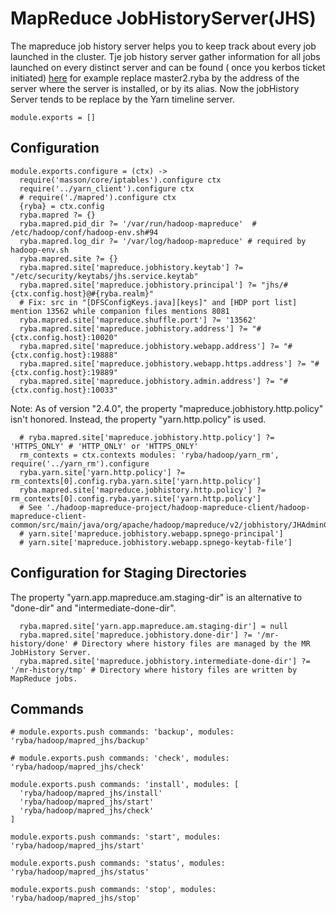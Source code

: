 
# MapReduce JobHistoryServer(JHS)
The mapreduce job history server helps you to keep track about every job launched in the cluster.
Tje job history server gather information for all jobs launched on every distinct server and can be found ( once you kerbos ticket initiated) [here](http://master1.ryba:19888/jobhistory) for example
replace master2.ryba by the address of the server where the server is installed, or by its alias.
Now the jobHistory Server tends to be replace by the Yarn timeline server.


    module.exports = []

## Configuration

    module.exports.configure = (ctx) ->
      require('masson/core/iptables').configure ctx
      require('../yarn_client').configure ctx
      # require('./mapred').configure ctx
      {ryba} = ctx.config
      ryba.mapred ?= {}
      ryba.mapred.pid_dir ?= '/var/run/hadoop-mapreduce'  # /etc/hadoop/conf/hadoop-env.sh#94
      ryba.mapred.log_dir ?= '/var/log/hadoop-mapreduce' # required by hadoop-env.sh
      ryba.mapred.site ?= {}
      ryba.mapred.site['mapreduce.jobhistory.keytab'] ?= "/etc/security/keytabs/jhs.service.keytab"
      ryba.mapred.site['mapreduce.jobhistory.principal'] ?= "jhs/#{ctx.config.host}@#{ryba.realm}"
      # Fix: src in "[DFSConfigKeys.java][keys]" and [HDP port list] mention 13562 while companion files mentions 8081
      ryba.mapred.site['mapreduce.shuffle.port'] ?= '13562'
      ryba.mapred.site['mapreduce.jobhistory.address'] ?= "#{ctx.config.host}:10020"
      ryba.mapred.site['mapreduce.jobhistory.webapp.address'] ?= "#{ctx.config.host}:19888"
      ryba.mapred.site['mapreduce.jobhistory.webapp.https.address'] ?= "#{ctx.config.host}:19889"
      ryba.mapred.site['mapreduce.jobhistory.admin.address'] ?= "#{ctx.config.host}:10033"

Note: As of version "2.4.0", the property "mapreduce.jobhistory.http.policy"
isn't honored. Instead, the property "yarn.http.policy" is used.

      # ryba.mapred.site['mapreduce.jobhistory.http.policy'] ?= 'HTTPS_ONLY' # 'HTTP_ONLY' or 'HTTPS_ONLY'
      rm_contexts = ctx.contexts modules: 'ryba/hadoop/yarn_rm', require('../yarn_rm').configure
      ryba.yarn.site['yarn.http.policy'] ?= rm_contexts[0].config.ryba.yarn.site['yarn.http.policy']
      ryba.mapred.site['mapreduce.jobhistory.http.policy'] ?= rm_contexts[0].config.ryba.yarn.site['yarn.http.policy']
      # See './hadoop-mapreduce-project/hadoop-mapreduce-client/hadoop-mapreduce-client-common/src/main/java/org/apache/hadoop/mapreduce/v2/jobhistory/JHAdminConfig.java#158'
      # yarn.site['mapreduce.jobhistory.webapp.spnego-principal']
      # yarn.site['mapreduce.jobhistory.webapp.spnego-keytab-file']

## Configuration for Staging Directories

The property "yarn.app.mapreduce.am.staging-dir" is an alternative to "done-dir"
and "intermediate-done-dir".

      ryba.mapred.site['yarn.app.mapreduce.am.staging-dir'] = null
      ryba.mapred.site['mapreduce.jobhistory.done-dir'] ?= '/mr-history/done' # Directory where history files are managed by the MR JobHistory Server.
      ryba.mapred.site['mapreduce.jobhistory.intermediate-done-dir'] ?= '/mr-history/tmp' # Directory where history files are written by MapReduce jobs.

## Commands

    # module.exports.push commands: 'backup', modules: 'ryba/hadoop/mapred_jhs/backup'

    # module.exports.push commands: 'check', modules: 'ryba/hadoop/mapred_jhs/check'

    module.exports.push commands: 'install', modules: [
      'ryba/hadoop/mapred_jhs/install'
      'ryba/hadoop/mapred_jhs/start'
      'ryba/hadoop/mapred_jhs/check'
    ]

    module.exports.push commands: 'start', modules: 'ryba/hadoop/mapred_jhs/start'

    module.exports.push commands: 'status', modules: 'ryba/hadoop/mapred_jhs/status'

    module.exports.push commands: 'stop', modules: 'ryba/hadoop/mapred_jhs/stop'
